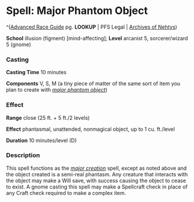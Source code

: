 # Spell: Major Phantom Object

^([Advanced Race Guide][ss-major-phantom-object] pg. **LOOKUP** | PFS Legal | [Archives of Nehtys][sn-major-phantom-object])

**School** illusion (figment) [mind-affecting]; **Level** arcanist 5, sorcerer/wizard 5 (gnome)

### Casting

**Casting Time** 10 minutes  

**Components** V, S, M (a tiny piece of matter of the same sort of item you plan to create with _[major phantom object]_)

### Effect

**Range** close (25 ft. + 5 ft./2 levels)  

**Effect** phantasmal, unattended, nonmagical object, up to 1 cu. ft./level  

**Duration** 10 minutes/level (D)

### Description

This spell functions as the _[major creation]_ spell, except as noted above and the object created is a semi-real phantasm. Any creature that interacts with the object may make a Will save, with success causing the object to cease to exist. A gnome casting this spell may make a Spellcraft check in place of any Craft check required to make a complex item.

[ss-major-phantom-object]: http://paizo.com/products/btpy8rv2
[sn-major-phantom-object]: http://www.archivesofnethys.com/SpellDisplay.aspx?ItemName=Major%20Phantom%20Object
[major creation]: http://www.archivesofnethys.com/SpellDisplay.aspx?ItemName=major%20creation
[major phantom object]: http://www.archivesofnethys.com/SpellDisplay.aspx?ItemName=major%20phantom%20object